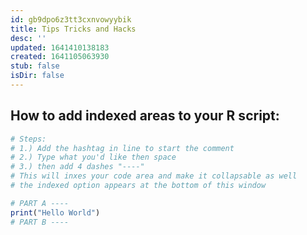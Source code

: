 ```yaml
---
id: gb9dpo6z3tt3cxnvowyybik
title: Tips Tricks and Hacks
desc: ''
updated: 1641410138183
created: 1641105063930
stub: false
isDir: false
---
```



## How to add indexed areas to your R script:

```r
# Steps:
# 1.) Add the hashtag in line to start the comment
# 2.) Type what you'd like then space
# 3.) then add 4 dashes "----"
# This will inxes your code area and make it collapsable as well
# the indexed option appears at the bottom of this window 

# PART A ----
print("Hello World")
# PART B ----
```
